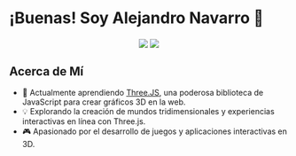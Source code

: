 # ¡Buenas! Soy Alejandro Navarro 👋

<div align="center">
    <img align="center" src="https://github-readme-stats.vercel.app/api?username=alenavarroxp&count_private=true&show_icons=true&include_all_commits=true&hide_border=true&hide_title=true&theme=algolia" />
    <img align="center" src="https://github-readme-stats.vercel.app/api/top-langs/?username=alenavarroxp&hide_progress=true&hide_title=true&theme=algolia" />
  </div>
</div>

## Acerca de Mí
- 🌱 Actualmente aprendiendo [Three.JS](https://threejs.org), una poderosa biblioteca de JavaScript para crear gráficos 3D en la web.
- 💡 Explorando la creación de mundos tridimensionales y experiencias interactivas en línea con Three.js.
- 🎮 Apasionado por el desarrollo de juegos y aplicaciones interactivas en 3D.


